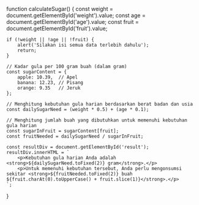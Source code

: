 function calculateSugar() {
    const weight = document.getElementById('weight').value;
    const age = document.getElementById('age').value;
    const fruit = document.getElementById('fruit').value;
    
    if (!weight || !age || !fruit) {
        alert('Silakan isi semua data terlebih dahulu');
        return;
    }

    // Kadar gula per 100 gram buah (dalam gram)
    const sugarContent = {
        apple: 10.39,  // Apel
        banana: 12.23, // Pisang
        orange: 9.35   // Jeruk
    };

    // Menghitung kebutuhan gula harian berdasarkan berat badan dan usia
    const dailySugarNeed = (weight * 0.5) + (age * 0.1);

    // Menghitung jumlah buah yang dibutuhkan untuk memenuhi kebutuhan gula harian
    const sugarInFruit = sugarContent[fruit];
    const fruitNeeded = dailySugarNeed / sugarInFruit;

    const resultDiv = document.getElementById('result');
    resultDiv.innerHTML = `
        <p>Kebutuhan gula harian Anda adalah <strong>${dailySugarNeed.toFixed(2)} gram</strong>.</p>
        <p>Untuk memenuhi kebutuhan tersebut, Anda perlu mengonsumsi sekitar <strong>${fruitNeeded.toFixed(2)} buah ${fruit.charAt(0).toUpperCase() + fruit.slice(1)}</strong>.</p>
    `;
}
